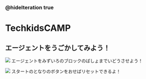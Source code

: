 ### @hideIteration true
# TechkidsCAMP

## エージェントをうごかしてみよう！

![](https://raw.githubusercontent.com/camp-minecraft/TechkidsCampTutorial/master/images/move-tutorial.gif)
エージェントをみずいろのブロックのばしょまでいどうさせよう！

![](https://raw.githubusercontent.com/camp-minecraft/TechkidsCampTutorial/master/images/move-reset.gif)
スタートのとなりのボタンをおせばリセットできるよ！
